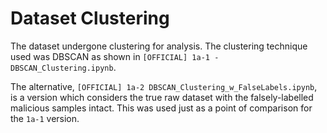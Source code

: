 # Dataset Clustering

The dataset undergone clustering for analysis. The clustering technique used was DBSCAN as shown in `[OFFICIAL] 1a-1 - DBSCAN_Clustering.ipynb`.

The alternative, `[OFFICIAL] 1a-2 DBSCAN_Clustering_w_FalseLabels.ipynb`, is a version which considers the true raw dataset with the falsely-labelled malicious samples intact. This was used just as a point of comparison for the `1a-1` version.